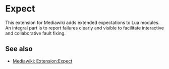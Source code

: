 # Expect
This extension for Mediawiki adds extended expectations to Lua modules. An integral part is to report failures clearly and visible to facilitate interactive and collaborative fault fixing.

## See also

- [Mediawiki: Extension:Expect](https://www.mediawiki.org/wiki/Extension:Expect)

